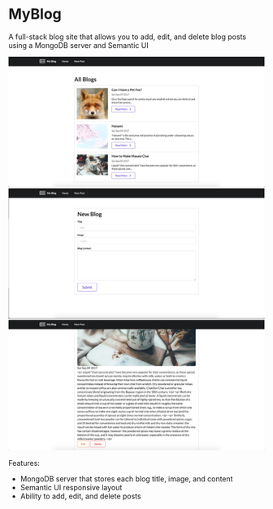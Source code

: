 # MyBlog
A full-stack blog site that allows you to add, edit, and delete blog posts using a MongoDB server and Semantic UI

<div align="center">
<img src="https://github.com/LizDominguez/MyBlog/blob/master/public/index.png" alt="index page">
<img src="https://github.com/LizDominguez/MyBlog/blob/master/public/new.png" alt="add blog page">
<img src="https://github.com/LizDominguez/MyBlog/blob/master/public/show.png" alt="eddit/delete blog page">
</div>


Features:
* MongoDB server that stores each blog title, image, and content
* Semantic UI responsive layout
* Ability to add, edit, and delete posts

